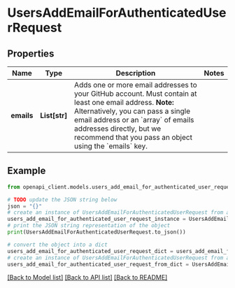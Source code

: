 # UsersAddEmailForAuthenticatedUserRequest


## Properties

Name | Type | Description | Notes
------------ | ------------- | ------------- | -------------
**emails** | **List[str]** | Adds one or more email addresses to your GitHub account. Must contain at least one email address. **Note:** Alternatively, you can pass a single email address or an &#x60;array&#x60; of emails addresses directly, but we recommend that you pass an object using the &#x60;emails&#x60; key. | 

## Example

```python
from openapi_client.models.users_add_email_for_authenticated_user_request import UsersAddEmailForAuthenticatedUserRequest

# TODO update the JSON string below
json = "{}"
# create an instance of UsersAddEmailForAuthenticatedUserRequest from a JSON string
users_add_email_for_authenticated_user_request_instance = UsersAddEmailForAuthenticatedUserRequest.from_json(json)
# print the JSON string representation of the object
print(UsersAddEmailForAuthenticatedUserRequest.to_json())

# convert the object into a dict
users_add_email_for_authenticated_user_request_dict = users_add_email_for_authenticated_user_request_instance.to_dict()
# create an instance of UsersAddEmailForAuthenticatedUserRequest from a dict
users_add_email_for_authenticated_user_request_from_dict = UsersAddEmailForAuthenticatedUserRequest.from_dict(users_add_email_for_authenticated_user_request_dict)
```
[[Back to Model list]](../README.md#documentation-for-models) [[Back to API list]](../README.md#documentation-for-api-endpoints) [[Back to README]](../README.md)


